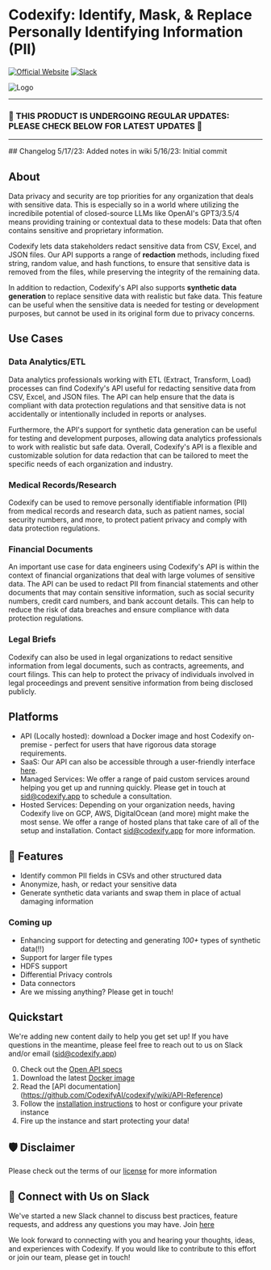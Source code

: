 # Codexify: Identify, Mask, & Replace Personally Identifying Information (PII)

[![Official Website](https://img.shields.io/badge/Official%20Website-codexify.ai-blue?style=flat&logo=world&logoColor=white)](https://codexify.ai)
[![Slack](https://img.shields.io/badge/slack--channel-blue?logo=slack)](https://join.slack.com/t/codexifyworkspace/shared_invite/zt-1vbs0sulv-aNxrDCQVeCuFqIMSboIboA)

![Logo](https://uploads-ssl.webflow.com/63c04c507596187087b1cfa6/6447f61405d27dfc1f67d300_Color%20logo%20-%20no%20background-p-800.png)

<hr/>

### 🔴 THIS PRODUCT IS UNDERGOING REGULAR UPDATES: PLEASE CHECK BELOW FOR LATEST UPDATES  🔴

<hr/>
## Changelog
5/17/23: Added notes in wiki
5/16/23: Initial commit

## About

Data privacy and security are top priorities for any organization that deals with sensitive data. This is especially so in a world where utilizing the incredibile potential of closed-source LLMs like OpenAI's GPT3/3.5/4 means providing training or contextual data to these models: Data that often contains sensitive and proprietary information. 

Codexify lets data stakeholders redact sensitive data from CSV, Excel, and JSON files. Our API supports a range of **redaction** methods, including fixed string, random value, and hash functions, to ensure that sensitive data is removed from the files, while preserving the integrity of the remaining data.

In addition to redaction, Codexify's API also supports **synthetic data generation** to replace sensitive data with realistic but fake data. This feature can be useful when the sensitive data is needed for testing or development purposes, but cannot be used in its original form due to privacy concerns.

## Use Cases
### Data Analytics/ETL
Data analytics professionals working with ETL (Extract, Transform, Load) processes can find Codexify's API useful for redacting sensitive data from CSV, Excel, and JSON files. The API can help ensure that the data is compliant with data protection regulations and that sensitive data is not accidentally or intentionally included in reports or analyses.

Furthermore, the API's support for synthetic data generation can be useful for testing and development purposes, allowing data analytics professionals to work with realistic but safe data. Overall, Codexify's API is a flexible and customizable solution for data redaction that can be tailored to meet the specific needs of each organization and industry.

### Medical Records/Research
Codexify can be used to remove personally identifiable information (PII) from medical records and research data, such as patient names, social security numbers, and more, to protect patient privacy and comply with data protection regulations.

### Financial Documents
An important use case for data engineers using Codexify's API is within the context of financial organizations that deal with large volumes of sensitive data. The API can be used to redact PII from financial statements and other documents that may contain sensitive information, such as social security numbers, credit card numbers, and bank account details. This can help to reduce the risk of data breaches and ensure compliance with data protection regulations.

### Legal Briefs
Codexify can also be used in legal organizations to redact sensitive information from legal documents, such as contracts, agreements, and court filings. This can help to protect the privacy of individuals involved in legal proceedings and prevent sensitive information from being disclosed publicly.

## Platforms
* API (Locally hosted): download a Docker image and host Codexify on-premise - perfect for users that have rigorous data storage requirements.
* SaaS: Our API can also be accessible through a user-friendly interface [here](https://codexify.ai).
* Managed Services: We offer a range of paid custom services around helping you get up and running quickly. Please get in touch at sid@codexify.app to schedule a consultation. 
* Hosted Services: Depending on your organization needs, having Codexify live on GCP, AWS, DigitalOcean (and more) might make the most sense.  We offer a range of hosted plans that take care of all of the setup and installation. Contact sid@codexify.app for more information. 


## 🚀 Features

* Identify common PII fields in CSVs and other structured data
* Anonymize, hash, or redact your sensitive data
* Generate synthetic data variants and swap them in place of actual damaging information

### Coming up
* Enhancing support for detecting and generating *100+* types of synthetic data(!!)
* Support for larger file types
* HDFS support 
* Differential Privacy controls
* Data connectors  
* Are we missing anything? Please get in touch! 

## Quickstart
We're adding new content daily to help you get set up! If you have questions in the meantime, please feel free to reach out to us on Slack and/or email (sid@codexify.app)

0. Check out the [Open API specs](openapi.yaml)
1. Download the latest [Docker image](Dockerfile)
2. Read the [API documentation] (https://github.com/CodexifyAI/codexify/wiki/API-Reference)
3. Follow the [installation instructions](https://github.com/CodexifyAI/codexify/wiki/Installation-(via-Docker)-Instructions) to host or configure your private instance
4. Fire up the instance and start protecting your data!


## 🛡 Disclaimer

Please check out the terms of our [license](LICENSE.MD) for more information

## 💁 Connect with Us on Slack

We've started a new Slack channel to discuss best practices, feature requests, and address any questions you may have.  Join [here](https://join.slack.com/t/codexifyworkspace/shared_invite/zt-1vbs0sulv-aNxrDCQVeCuFqIMSboIboA)


We look forward to connecting with you and hearing your thoughts, ideas, and experiences with Codexify. If you would like to contribute to this effort or join our team, please get in touch! 

